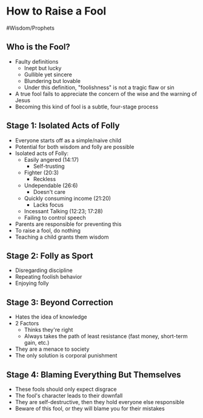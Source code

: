 # How to Raise a Fool
#Wisdom/Prophets 

## Who is the Fool?

- Faulty definitions
	- Inept but lucky
	- Gullible yet sincere
	- Blundering but lovable
	- Under this definition, "foolishness" is not a tragic flaw or sin
- A true fool fails to appreciate the concern of the wise and the warning of Jesus
- Becoming this kind of fool is a subtle, four-stage process

## Stage 1: Isolated Acts of Folly

- Everyone starts off as a simple/naive child
- Potential for both wisdom and folly are possible
- Isolated acts of Folly:
	- Easily angered (14:17)    
		- Self-trusting
	- Fighter (20:3)    
		- Reckless
	- Undependable (26:6)    
		- Doesn't care
	- Quickly consuming income (21:20)    
		- Lacks focus
	- Incessant Talking (12:23; 17:28)
	- Failing to control speech
- Parents are responsible for preventing this
- To raise a fool, do nothing
- Teaching a child grants them wisdom

## Stage 2: Folly as Sport

- Disregarding discipline
- Repeating foolish behavior
- Enjoying folly

## Stage 3: Beyond Correction

- Hates the idea of knowledge
- 2 Factors
	- Thinks they're right
	- Always takes the path of least resistance (fast money, short-term gain, etc.)
- They are a menace to society
- The only solution is corporal punishment

## Stage 4: Blaming Everything But Themselves

- These fools should only expect disgrace
- The fool's character leads to their downfall
- They are self-destructive, then they hold everyone else responsible
- Beware of this fool, or they will blame you for their mistakes